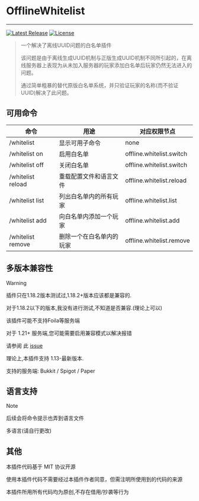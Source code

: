 # OfflineWhitelist
--------
[![Latest Release](https://img.shields.io/github/v/release/3cxc/OfflineWhitelist)](https://github.com/3cxc/OfflineWhitelist/release)
[![License](https://img.shields.io/github/license/3cxc/OfflineWhitelist.svg)](https://github.com/3cxc/OfflineWhitelist/blob/master/LICENSE)

> 一个解决了离线UUID问题的白名单插件
> 
> 该问题是由于离线生成UUID机制与正版生成UUID机制不同所引起的，在离线服务器上表现为从未加入服务器的玩家添加白名单后玩家仍然无法进入的问题。
>
> 通过简单粗暴的替代原版白名单系统，并只验证玩家的名称(而不验证UUID)解决了此问题。

## 可用命令
| 命令                | 用途            | 对应权限节点                   |
|-------------------|---------------|--------------------------| 
| /whitelist        | 显示可用子命令       | none                     |
| /whitelist on     | 启用白名单         | offline.whitelist.switch |
| /whitelist off    | 关闭白名单         | offline.whitelist.switch |
| /whitelist reload | 重载配置文件和语言文件   | offline.whitelist.reload |
| /whitelist list   | 列出白名单内的所有玩家   | offline.whitelist.list   |
| /whitelist add    | 向白名单内添加一个玩家   | offline.whitelist.add    |
| /whitelist remove | 删除一个在白名单内的玩家  | offline.whitelist.remove |

## 多版本兼容性

> [!WARNING]
> 插件只在1.18.2版本测试过,1.18.2+版本应该都是兼容的.
> 
> 对于1.18.2以下的版本,我没有进行测试,不知道是否兼容.(理论上可以)
>
> 该插件可能不支持Foila等服务端
> 
> 对于 1.21+ 服务端,您可能需要启用兼容模式以解决报错
> 
> 请参阅 此 [issue](https://github.com/3cxc/OfflineWhitelist/issues/2)

理论上,本插件支持 1.13-最新版本.

支持的服务端: Bukkit / Spigot / Paper

## 语言支持

> [!NOTE]
> 后续会将命令提示也弄到语言文件

多语言(请自行更改)

## 其他
本插件代码基于 MIT 协议开源

使用本插件代码不需要经过本插件作者同意，但需注明所使用到的代码的来源

本插件所用所有代码均为原创,不存在借用/抄袭等行为
